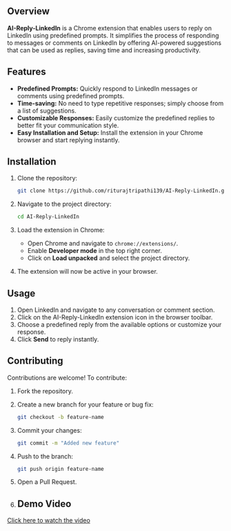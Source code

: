 ## Overview

**AI-Reply-LinkedIn** is a Chrome extension that enables users to reply on LinkedIn using predefined prompts. It simplifies the process of responding to messages or comments on LinkedIn by offering AI-powered suggestions that can be used as replies, saving time and increasing productivity.

## Features

- **Predefined Prompts:** Quickly respond to LinkedIn messages or comments using predefined prompts.
- **Time-saving:** No need to type repetitive responses; simply choose from a list of suggestions.
- **Customizable Responses:** Easily customize the predefined replies to better fit your communication style.
- **Easy Installation and Setup:** Install the extension in your Chrome browser and start replying instantly.

## Installation

1. Clone the repository:
    ```bash
    git clone https://github.com/riturajtripathi139/AI-Reply-LinkedIn.git
    ```

2. Navigate to the project directory:
    ```bash
    cd AI-Reply-LinkedIn
    ```

3. Load the extension in Chrome:
    - Open Chrome and navigate to `chrome://extensions/`.
    - Enable **Developer mode** in the top right corner.
    - Click on **Load unpacked** and select the project directory.

4. The extension will now be active in your browser.

## Usage

1. Open LinkedIn and navigate to any conversation or comment section.
2. Click on the AI-Reply-LinkedIn extension icon in the browser toolbar.
3. Choose a predefined reply from the available options or customize your response.
4. Click **Send** to reply instantly.

## Contributing

Contributions are welcome! To contribute:

1. Fork the repository.
2. Create a new branch for your feature or bug fix:
    ```bash
    git checkout -b feature-name
    ```
3. Commit your changes:
    ```bash
    git commit -m "Added new feature"
    ```
4. Push to the branch:
    ```bash
    git push origin feature-name
    ```
5. Open a Pull Request.

6. ## Demo Video

[Click here to watch the video](./Animation.gif)
